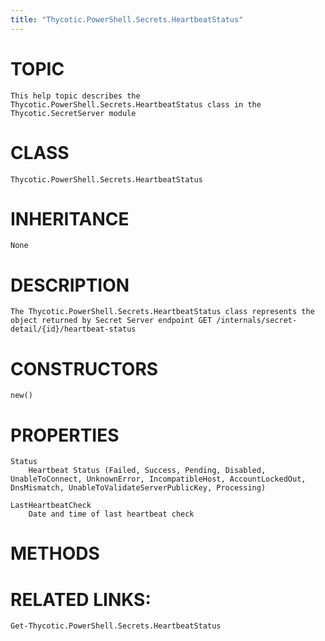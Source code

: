 ```yaml
---
title: "Thycotic.PowerShell.Secrets.HeartbeatStatus"
---
```


# TOPIC
    This help topic describes the Thycotic.PowerShell.Secrets.HeartbeatStatus class in the Thycotic.SecretServer module

# CLASS
    Thycotic.PowerShell.Secrets.HeartbeatStatus

# INHERITANCE
    None

# DESCRIPTION
    The Thycotic.PowerShell.Secrets.HeartbeatStatus class represents the object returned by Secret Server endpoint GET /internals/secret-detail/{id}/heartbeat-status

# CONSTRUCTORS
    new()

# PROPERTIES
    Status
        Heartbeat Status (Failed, Success, Pending, Disabled, UnableToConnect, UnknownError, IncompatibleHost, AccountLockedOut, DnsMismatch, UnableToValidateServerPublicKey, Processing)

    LastHeartbeatCheck
        Date and time of last heartbeat check

# METHODS

# RELATED LINKS:
    Get-Thycotic.PowerShell.Secrets.HeartbeatStatus
